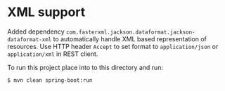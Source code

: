 # XML support

Added dependency `com.fasterxml.jackson.dataformat.jackson-dataformat-xml` to automatically handle XML based
representation of resources. Use HTTP header `Accept` to set format to `application/json` or `application/xml` in REST
client.

To run this project place into to this directory and run:

```
$ mvn clean spring-boot:run
```
